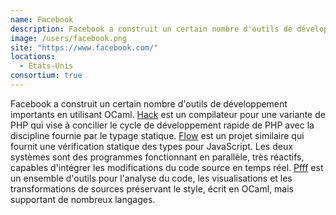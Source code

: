 ```yaml
---
name: Facebook
description: Facebook a construit un certain nombre d'outils de développement importants en utilisant OCaml
image: /users/facebook.png
site: "https://www.facebook.com/"
locations:
  - États-Unis
consortium: true
---
```


Facebook a construit un certain nombre d'outils de développement importants en utilisant OCaml. [Hack](https://hacklang.org) est un compilateur pour une variante de PHP qui vise à concilier le cycle de développement rapide de PHP avec la discipline fournie par le typage statique. [Flow](https://flowtype.org) est un projet similaire qui fournit une vérification statique des types pour JavaScript.  Les deux systèmes sont des programmes fonctionnant en parallèle, très réactifs, capables d'intégrer les modifications du code source en temps réel. [Pfff](https://github.com/facebook/pfff/wiki/Main) est un ensemble d'outils pour l'analyse du code, les visualisations et les transformations de sources préservant le style, écrit en OCaml, mais supportant de nombreux langages.
